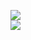 [![](https://img.shields.io/badge/Made%20With-Github%20Spray-lightgrey.svg?style=for-the-badge&logo=github)](https://github.com/Annihil/github-spray#13952)  
[![](https://i.imgur.com/2DrTn0Z.gif)](https://github.com/Annihil/github-spray)